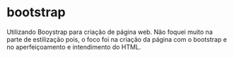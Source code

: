 # bootstrap
Utilizando Booystrap para criação de página web.
Não foquei muito na parte de estilização pois, o foco foi na criação da página com o bootstrap e 
no aperfeiçoamento e intendimento do HTML.
